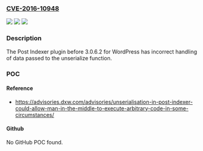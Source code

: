 ### [CVE-2016-10948](https://cve.mitre.org/cgi-bin/cvename.cgi?name=CVE-2016-10948)
![](https://img.shields.io/static/v1?label=Product&message=n%2Fa&color=blue)
![](https://img.shields.io/static/v1?label=Version&message=n%2Fa&color=blue)
![](https://img.shields.io/static/v1?label=Vulnerability&message=n%2Fa&color=brighgreen)

### Description

The Post Indexer plugin before 3.0.6.2 for WordPress has incorrect handling of data passed to the unserialize function.

### POC

#### Reference
- https://advisories.dxw.com/advisories/unserialisation-in-post-indexer-could-allow-man-in-the-middle-to-execute-arbitrary-code-in-some-circumstances/

#### Github
No GitHub POC found.

